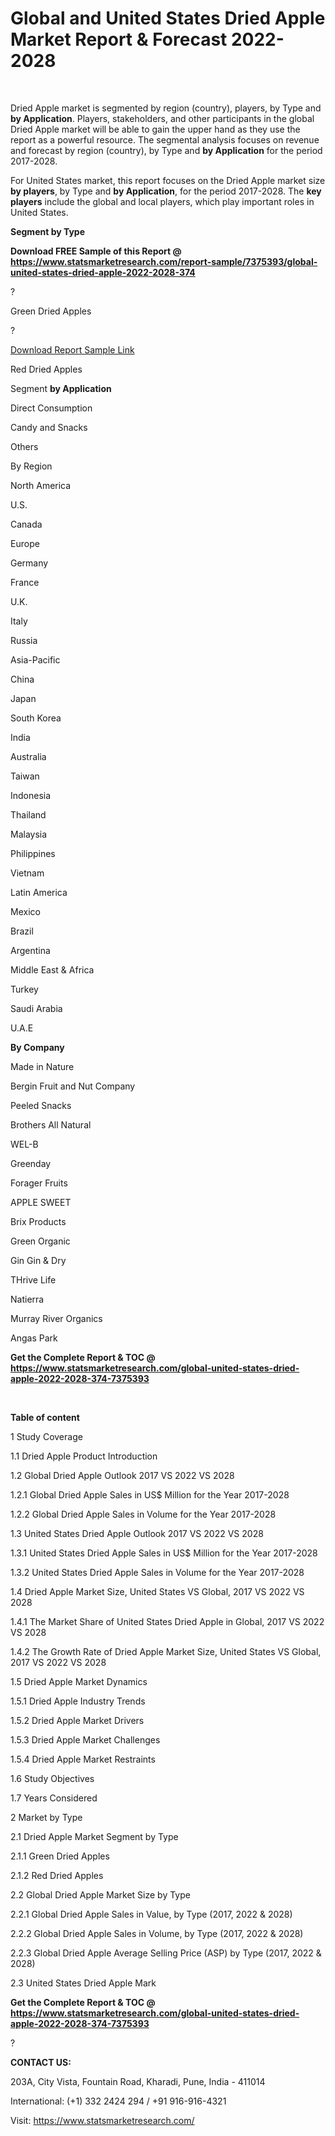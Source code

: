 <h1>Global and United States Dried Apple Market Report & Forecast 2022-2028</h1><br/><p>Dried Apple market is segmented by region (country), players, by Type and <strong>by Application</strong>. Players, stakeholders, and other participants in the global Dried Apple market will be able to gain the upper hand as they use the report as a powerful resource. The segmental analysis focuses on revenue and forecast by region (country), by Type and <strong>by Application</strong> for the period 2017-2028.</p>
 
 
 
 <p>For United States market, this report focuses on the Dried Apple market size <strong>by players</strong>, by Type and <strong>by Application</strong>, for the period 2017-2028. The <strong>key players</strong> include the global and local players, which play important roles in United States.</p>
 
 
 
 <p><strong>Segment by Type</strong></p>
 
 
 
 <div><b>Download FREE Sample of this Report @ <a href="https://www.statsmarketresearch.com/download-free-sample/7375393/global-united-states-dried-apple-2022-2028-374">https://www.statsmarketresearch.com/report-sample/7375393/global-united-states-dried-apple-2022-2028-374</a></b></div>
 
 
 
 <p>? </p>
 
 
 
 <p>Green Dried Apples</p>
 
 
 
 <p>? </p>
 
 
 
 <p><a href="https://www.statsmarketresearch.com/download-free-sample/7375393/global-united-states-dried-apple-2022-2028-374">Download Report Sample Link</a></p>
 
 
 
 <p>Red Dried Apples</p>
 
 
 
 <p>Segment <strong>by Application</strong></p>
 
 
 
 <p>Direct Consumption</p>
 
 
 
 <p>Candy and Snacks</p>
 
 
 
 <p>Others</p>
 
 
 
 <p>By Region</p>
 
 
 
 <p>North America</p>
 
 
 
 <p>U.S.</p>
 
 
 
 <p>Canada</p>
 
 
 
 <p>Europe</p>
 
 
 
 <p>Germany</p>
 
 
 
 <p>France</p>
 
 
 
 <p>U.K.</p>
 
 
 
 <p>Italy</p>
 
 
 
 <p>Russia</p>
 
 
 
 <p>Asia-Pacific</p>
 
 
 
 <p>China</p>
 
 
 
 <p>Japan</p>
 
 
 
 <p>South Korea</p>
 
 
 
 <p>India</p>
 
 
 
 <p>Australia</p>
 
 
 
 <p>Taiwan</p>
 
 
 
 <p>Indonesia</p>
 
 
 
 <p>Thailand</p>
 
 
 
 <p>Malaysia</p>
 
 
 
 <p>Philippines</p>
 
 
 
 <p>Vietnam</p>
 
 
 
 <p>Latin America</p>
 
 
 
 <p>Mexico</p>
 
 
 
 <p>Brazil</p>
 
 
 
 <p>Argentina</p>
 
 
 
 <p>Middle East & Africa</p>
 
 
 
 <p>Turkey</p>
 
 
 
 <p>Saudi Arabia</p>
 
 
 
 <p>U.A.E</p>
 
 
 
 <p><strong>By Company</strong></p>
 
 
 
 <p>Made in Nature</p>
 
 
 
 <p>Bergin Fruit and Nut Company</p>
 
 
 
 <p>Peeled Snacks</p>
 
 
 
 <p>Brothers All Natural</p>
 
 
 
 <p>WEL-B</p>
 
 
 
 <p>Greenday</p>
 
 
 
 <p>Forager Fruits</p>
 
 
 
 <p>APPLE SWEET</p>
 
 
 
 <p>Brix Products</p>
 
 
 
 <p>Green Organic</p>
 
 
 
 <p>Gin Gin & Dry</p>
 
 
 
 <p>THrive Life</p>
 
 
 
 <p>Natierra</p>
 
 
 
 <p>Murray River Organics</p>
 
 
 
 <p>Angas Park</p>
 
 
 
 <div><b>Get the Complete Report & TOC @ <a href="https://www.statsmarketresearch.com/global-united-states-dried-apple-2022-2028-374-7375393">https://www.statsmarketresearch.com/global-united-states-dried-apple-2022-2028-374-7375393</a></b></div>
 
 
 
 <p><br />
 
 <b>Table of content</b></p>
 
 
 
 <p>1 Study Coverage<br />
 
 1.1 Dried Apple Product Introduction<br />
 
 1.2 Global Dried Apple Outlook 2017 VS 2022 VS 2028<br />
 
 1.2.1 Global Dried Apple Sales in US$ Million for the Year 2017-2028<br />
 
 1.2.2 Global Dried Apple Sales in Volume for the Year 2017-2028<br />
 
 1.3 United States Dried Apple Outlook 2017 VS 2022 VS 2028<br />
 
 1.3.1 United States Dried Apple Sales in US$ Million for the Year 2017-2028<br />
 
 1.3.2 United States Dried Apple Sales in Volume for the Year 2017-2028<br />
 
 1.4 Dried Apple Market Size, United States VS Global, 2017 VS 2022 VS 2028<br />
 
 1.4.1 The Market Share of United States Dried Apple in Global, 2017 VS 2022 VS 2028<br />
 
 1.4.2 The Growth Rate of Dried Apple Market Size, United States VS Global, 2017 VS 2022 VS 2028<br />
 
 1.5 Dried Apple Market Dynamics<br />
 
 1.5.1 Dried Apple Industry Trends<br />
 
 1.5.2 Dried Apple Market Drivers<br />
 
 1.5.3 Dried Apple Market Challenges<br />
 
 1.5.4 Dried Apple Market Restraints<br />
 
 1.6 Study Objectives<br />
 
 1.7 Years Considered<br />
 
 2 Market by Type<br />
 
 2.1 Dried Apple Market Segment by Type<br />
 
 2.1.1 Green Dried Apples<br />
 
 2.1.2 Red Dried Apples<br />
 
 2.2 Global Dried Apple Market Size by Type<br />
 
 2.2.1 Global Dried Apple Sales in Value, by Type (2017, 2022 & 2028)<br />
 
 2.2.2 Global Dried Apple Sales in Volume, by Type (2017, 2022 & 2028)<br />
 
 2.2.3 Global Dried Apple Average Selling Price (ASP) by Type (2017, 2022 & 2028)<br />
 
 2.3 United States Dried Apple Mark</p>
 
 
 
 <div><b>Get the Complete Report & TOC @ <a href="https://www.statsmarketresearch.com/global-united-states-dried-apple-2022-2028-374-7375393">https://www.statsmarketresearch.com/global-united-states-dried-apple-2022-2028-374-7375393</a></b></div>
 
 
 
 <p>? </p>
 
 
 
 <p><b>CONTACT US:</b><br />
 
 203A, City Vista, Fountain Road, Kharadi, Pune, India - 411014<br />
 
 International: (+1) 332 2424 294 / +91 916-916-4321<br />
 
 Visit: <a href="https://www.statsmarketresearch.com/">https://www.statsmarketresearch.com/</a></p>
